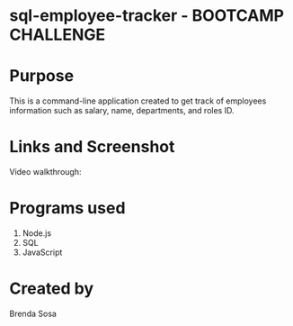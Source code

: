 # sql-employee-tracker - BOOTCAMP CHALLENGE

# Purpose

This is a command-line application created to get track of employees information such as salary, name, departments, and roles ID.

# Links and Screenshot

Video walkthrough: 





# Programs used

1. Node.js
2. SQL
3. JavaScript


# Created by
Brenda Sosa
